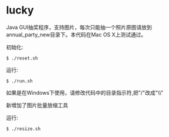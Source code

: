 lucky
=====

<p>Java GUI抽奖程序，支持图片，每次只能抽一个照片原图请放到annual_party_new目录下。本代码在Mac OS X上测试通过。</p>

初始化:

    $ ./reset.sh

运行:

    $ ./run.sh

<p>如果是在Windows下使用，请修改代码中的目录指示符,把"/"改成"\\"</p>

<p>新增加了图片批量放缩工具</p>

运行:

    $ ./resize.sh
	
